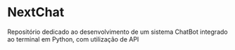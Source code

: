 # NextChat
Repositório dedicado ao desenvolvimento de um sistema ChatBot integrado ao terminal em Python, com utilização de API
